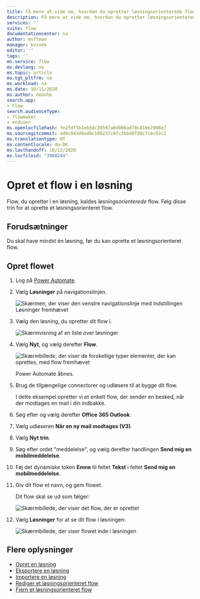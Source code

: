 ```yaml
---
title: Få mere at vide om, hvordan du opretter løsningsorienterede flow | Microsoft Docs
description: Få mere at vide om, hvordan du opretter løsningsorienterede flow.
services: ''
suite: flow
documentationcenter: na
author: msftman
manager: kvivek
editor: ''
tags: ''
ms.service: flow
ms.devlang: na
ms.topic: article
ms.tgt_pltfrm: na
ms.workload: na
ms.date: 10/11/2020
ms.author: deonhe
search.app:
- Flow
search.audienceType:
- flowmaker
- enduser
ms.openlocfilehash: fe2fdf5b1eb5dc20597a0d086ad70c810e7908e7
ms.sourcegitcommit: ad8c043d9ad0c188237c0fc3bbd8fd0c7cec83c2
ms.translationtype: HT
ms.contentlocale: da-DK
ms.lasthandoff: 10/12/2020
ms.locfileid: "3988244"
---
```

# <a name="create-a-flow-in-a-solution"></a>Opret et flow i en løsning


Flow, du opretter i en løsning, kaldes *løsningsorienterede* flow. Følg disse trin for at oprette et løsningsorienteret flow.

## <a name="prerequisites"></a>Forudsætninger

Du skal have mindst én løsning, før du kan oprette et løsningsorienteret flow.

## <a name="create-the-flow"></a>Opret flowet 

1. Log på [Power Automate](https://flow.microsoft.com).
1. Vælg **Løsninger** på navigationslinjen.

   ![Skærmen, der viser den venstre navigationslinje med indstillingen Løsninger fremhævet](./media/create-flow-solution/select-solutions-from-left-nav.png)

1. Vælg den løsning, du opretter dit flow i.

   ![Skærmvisning af en liste over løsninger](./media/create-flow-solution/new-solution-created.png)

1. Vælg **Nyt**, og vælg derefter **Flow**.

   ![Skærmbillede, der viser de forskellige typer elementer, der kan oprettes, med flow fremhævet](./media/create-flow-solution/select-new-flow.png)

   Power Automate åbnes.

1. Brug de tilgængelige connectorer og udløsere til at bygge dit flow.

   I dette eksempel opretter vi et enkelt flow, der sender en besked, når der modtages en mail i din indbakke.
1. Søg efter og vælg derefter **Office 365 Outlook**.
1. Vælg udløseren **Når en ny mail modtages (V3)**.
1. Vælg **Nyt trin**.
1. Søg efter ordet "meddelelse", og vælg derefter handlingen **Send mig en mobilmeddelelse**.
1. Føj det dynamiske token **Emne** til feltet **Tekst** i feltet **Send mig en mobilmeddelelse**.
1. Giv dit flow et navn, og gem flowet.

   Dit flow skal se ud som følger:

   ![Skærmbillede, der viser det flow, der er oprettet](./media/create-flow-solution/new-email-notification-flow.png)
   
1. Vælg **Løsninger** for at se dit flow i løsningen:

   ![Skærmbillede, der viser flowet inde i løsningen](./media/create-flow-solution/new-flow-inside-solution.png)

## <a name="learn-more"></a>Flere oplysninger

* [Opret en løsning](./overview-solution-flows.md)
* [Eksportere en løsning](./export-flow-solution.md)
* [Importere en løsning](./import-flow-solution.md)
* [Rediger et løsningsorienteret flow](./edit-solution-aware-flow.md)
* [Fjern et løsningsorienteret flow](./remove-solution-aware-flow.md)
